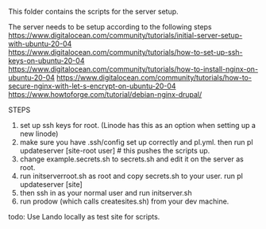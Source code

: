 This folder contains the scripts for the server setup.

The server needs to be setup according to the following steps
https://www.digitalocean.com/community/tutorials/initial-server-setup-with-ubuntu-20-04
https://www.digitalocean.com/community/tutorials/how-to-set-up-ssh-keys-on-ubuntu-20-04
https://www.digitalocean.com/community/tutorials/how-to-install-nginx-on-ubuntu-20-04
https://www.digitalocean.com/community/tutorials/how-to-secure-nginx-with-let-s-encrypt-on-ubuntu-20-04
https://www.howtoforge.com/tutorial/debian-nginx-drupal/


STEPS

1) set up ssh keys for root. (Linode has this as an option when setting up a new linode)
2) make sure you have .ssh/config set up correctly and pl.yml. then run pl updateserver [site-root user] # this pushes the scripts up.
3) change example.secrets.sh to secrets.sh and edit it on the server as root.
4) run initserverroot.sh as root and copy secrets.sh to your user. run pl updateserver [site] 
5) then ssh in as your normal user and run initserver.sh 
6) run prodow (which calls createsites.sh) from your dev machine.


todo: Use Lando locally as test site for scripts.
